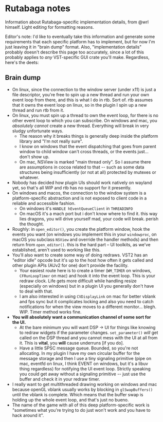 # Rutabaga notes

Information about Rutabaga-specific implementation details, from @wrl himself. Light editing for formatting reasons.

Editor's note: I'd like to eventually take this information and generate some requirements that each specific platform has to implement, but for now I'm just leaving it in "brain dump" format. Also, "implementation details" probably doesn't describe this page too accurately, since a lot of this probably applies to *any* VST-specific GUI crate you'll make. Regardless, here's the deets:

## Brain dump

 - On linux, since the connection to the window server (under x11) is just a file descriptor, you're free to spin up a new thread and run your own event loop from there, and this is what I do in rtb. Sort of. rtb assumes that it owns the event loop on linux, so in the plugin I spin up a new thread and run rtb from it.
 - On linux, you must spin up a thread to own the event loop, for there is no other event loop to which you can subscribe. On windows and mac, you *absolutely cannot* create a new thread. Everything will break in very sludgy unfortunate ways.
    - The reason why it breaks things is generally deep inside the platform library and "I'm not really sure".
    - I know on windows that the event dispatching that goes from parent window to child window can't cross threads, or the events just... don't show up.
    - On mac, NSView is marked "main thread only". So I assume there are assumptions in cocoa related to that -- such as some data structures being insufficiently (or not at all) protected by mutexes or whatever.
 - Nobody has decided how plugin UIs should work natively on wayland yet, so that's all WIP and rtb has no support for it presently.
 - On windows and macos, the connection to the window system is a platform-specific abstraction and is not exposed to client code in a reliable and accessible fashion.
    - On windows it's `HANDLE hEventQueueClient` in `THREADINFO`
    - On macOS it's a mach port but i don't know where to find it. this way lies dragons, you will drive yourself mad, your code will break. perish the thought.
 - Roughly: in `open_editor()`, you create the platform window, hook the events you want (on windows you implement this in your `windowproc`, on macOS you subclass `NSView` and override the handler methods) and then return from `open_editor()`. this is the hard part – UI toolkits, as we've established, aren't used to working like this.
 - You'll also want to create some way of doing redraws. VST2 has an "editor idle" opcode but it's up to the host how often it gets called and other plugin APIs (AUv2 for one) don't provide the facility.
    - Your easiest route here is to create a timer (`WM_TIMER` on windows, `CFRunLoopTimer` on mac) and hook it into the event loop. This is your redraw clock. Life gets more difficult while handling resize (especially on windows) but in a plugin UI you generally don't have to deal with that.
    - I am also interested in using `CVDisplayLink` on mac for better vblank and fps sync but it complicates locking and also you need to catch notifications for when the view moves to a different monitor... blegh. WIP. Timer method works fine.
 - **You will absolutely want a communication channel of some sort for the UI.**
    - At the bare minimum you will want DSP -> UI for things like knowing to redraw widgets if the parameter changes. `set_parameter()` *will* get called on the DSP thread and you cannot mess with the UI at all from it. This is **vital**, you **will** cause underruns [if you do].
    - Have a little SPSC message queue. Bounded, so you're not allocating. In my plugin I have my own circular buffer for the message storage and then I use a tiny signaling primitive (pipe on mac, eventfd on linux, I think EVENT on windows, but it's a libuv thing regardless) for notifying the UI event loop. Strictly speaking you could get away without a signaling primitive -- just use the buffer and check it in your redraw timer.
 - I really want to get multithreaded drawing working on windows and mac because openGL vblank usually works by blocking in `glSwapBuffers()` until the vblank is complete. Which means that the buffer swap is holding up the whole event loop, and that's just no bueno.
 - The name of the game with all of this deep platform-specific work is "sometimes what you're trying to do just won't work and you have to hack around it".
